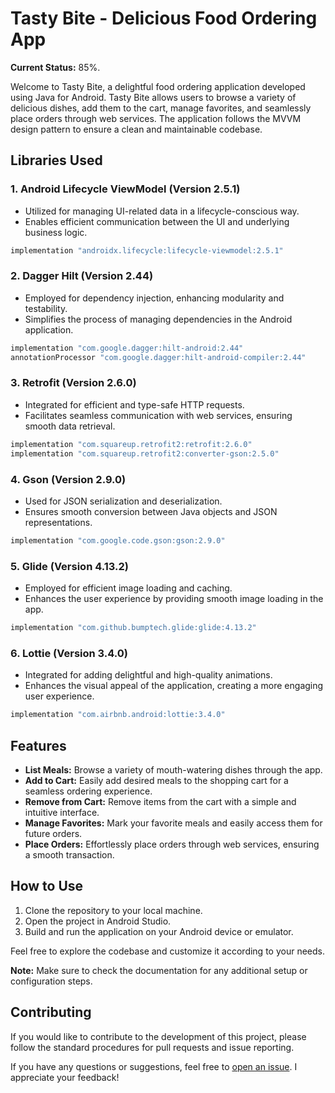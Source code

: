 # Tasty Bite - Delicious Food Ordering App

**Current Status:** 85%.

Welcome to Tasty Bite, a delightful food ordering application developed using Java for Android. Tasty Bite allows users to browse a variety of delicious dishes, add them to the cart, manage favorites, and seamlessly place orders through web services. The application follows the MVVM design pattern to ensure a clean and maintainable codebase.

## Libraries Used

### 1. Android Lifecycle ViewModel (Version 2.5.1)
   - Utilized for managing UI-related data in a lifecycle-conscious way.
   - Enables efficient communication between the UI and underlying business logic.

```gradle
implementation "androidx.lifecycle:lifecycle-viewmodel:2.5.1"
```

### 2. Dagger Hilt (Version 2.44)
   - Employed for dependency injection, enhancing modularity and testability.
   - Simplifies the process of managing dependencies in the Android application.

```gradle
implementation "com.google.dagger:hilt-android:2.44"
annotationProcessor "com.google.dagger:hilt-android-compiler:2.44"
```

### 3. Retrofit (Version 2.6.0)
   - Integrated for efficient and type-safe HTTP requests.
   - Facilitates seamless communication with web services, ensuring smooth data retrieval.

```gradle
implementation "com.squareup.retrofit2:retrofit:2.6.0"
implementation "com.squareup.retrofit2:converter-gson:2.5.0"
```

### 4. Gson (Version 2.9.0)
   - Used for JSON serialization and deserialization.
   - Ensures smooth conversion between Java objects and JSON representations.

```gradle
implementation "com.google.code.gson:gson:2.9.0"
```

### 5. Glide (Version 4.13.2)
   - Employed for efficient image loading and caching.
   - Enhances the user experience by providing smooth image loading in the app.

```gradle
implementation "com.github.bumptech.glide:glide:4.13.2"
```

### 6. Lottie (Version 3.4.0)
   - Integrated for adding delightful and high-quality animations.
   - Enhances the visual appeal of the application, creating a more engaging user experience.

```gradle
implementation "com.airbnb.android:lottie:3.4.0"
```

## Features

- **List Meals:** Browse a variety of mouth-watering dishes through the app.
- **Add to Cart:** Easily add desired meals to the shopping cart for a seamless ordering experience.
- **Remove from Cart:** Remove items from the cart with a simple and intuitive interface.
- **Manage Favorites:** Mark your favorite meals and easily access them for future orders.
- **Place Orders:** Effortlessly place orders through web services, ensuring a smooth transaction.

## How to Use

1. Clone the repository to your local machine.
2. Open the project in Android Studio.
3. Build and run the application on your Android device or emulator.

Feel free to explore the codebase and customize it according to your needs.

**Note:** Make sure to check the documentation for any additional setup or configuration steps.

## Contributing
If you would like to contribute to the development of this project, please follow the standard procedures for pull requests and issue reporting.

If you have any questions or suggestions, feel free to [open an issue](https://github.com/mustafakbaser/TastyBite-App/issues). I appreciate your feedback!
